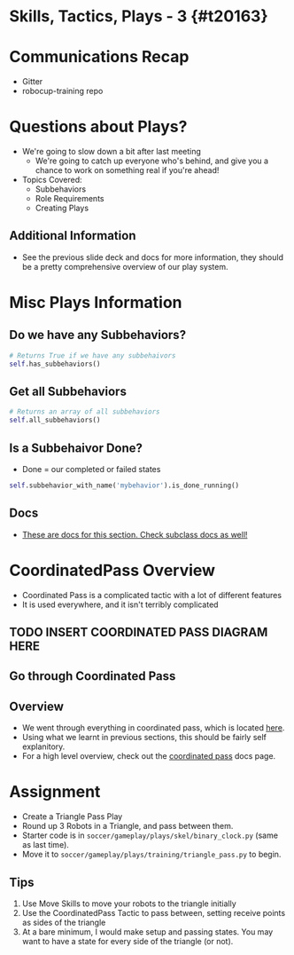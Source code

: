# Skills, Tactics, Plays - 3 {#t20163}

# Communications Recap

-   Gitter
-   robocup-training repo

# Questions about Plays?

-   We're going to slow down a bit after last meeting
    -   We're going to catch up everyone who's behind, and give you a chance to work on something real if you're ahead!
-   Topics Covered:
    -   Subbehaviors
    -   Role Requirements
    -   Creating Plays

## Additional Information

-   See the previous slide deck and docs for more information, they should be a pretty comprehensive overview of our play system.

# Misc Plays Information

## Do we have any Subbehaviors?

```python
# Returns True if we have any subbehaivors
self.has_subbehaviors()
```

## Get all Subbehaviors

```python
# Returns an array of all subbehaviors
self.all_subbehaviors()
```

## Is a Subbehaivor Done?

-   Done = our completed or failed states

```python
self.subbehavior_with_name('mybehavior').is_done_running()
```

## Docs

-   [These are docs for this section. Check subclass docs as well!](https://robojackets.github.io/robocup-software/classgameplay_1_1behavior_1_1_behavior.html)

# CoordinatedPass Overview

-   Coordinated Pass is a complicated tactic with a lot of different features
-   It is used everywhere, and it isn't terribly complicated

## TODO INSERT COORDINATED PASS DIAGRAM HERE

## Go through Coordinated Pass

## Overview

-   We went through everything in coordinated pass, which is located [here](https://github.com/RoboJackets/robocup-software/blob/master/soccer/gameplay/tactics/coordinated_pass.py).
-   Using what we learnt in previous sections, this should be fairly self explanitory.
-   For a high level overview, check out the [coordinated pass](https://robojackets.github.io/robocup-software/classgameplay_1_1tactics_1_1coordinated__pass_1_1_coordinated_pass.html) docs page.

# Assignment

-   Create a Triangle Pass Play
-   Round up 3 Robots in a Triangle, and pass between them.
-   Starter code is in `soccer/gameplay/plays/skel/binary_clock.py` (same as last time).
-   Move it to `soccer/gameplay/plays/training/triangle_pass.py` to begin.

## Tips

1.  Use Move Skills to move your robots to the triangle initially
2.  Use the CoordinatedPass Tactic to pass between, setting receive points as sides of the triangle
3.  At a bare minimum, I would make setup and passing states. You may want to have a state for every side of the triangle (or not).
